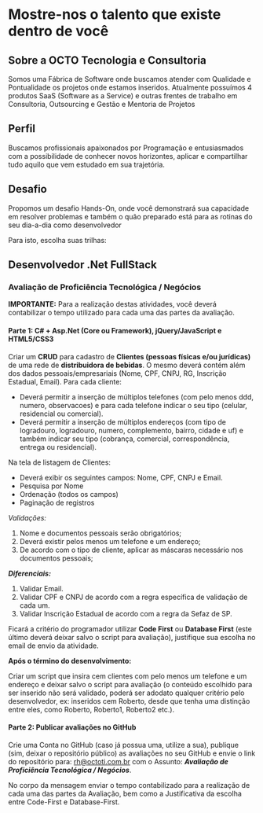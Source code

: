 # Mostre-nos o talento que existe dentro de você

Sobre a OCTO Tecnologia e Consultoria
-------
Somos uma Fábrica de Software onde buscamos atender com Qualidade e Pontualidade os projetos onde estamos inseridos.
Atualmente possuímos 4 produtos SaaS (Software as a Service) e outras frentes de trabalho em Consultoria, Outsourcing e Gestão e Mentoria de Projetos

Perfil
-------

Buscamos profissionais apaixonados por Programação e entusiasmados com a possibilidade de conhecer novos horizontes, aplicar e compartilhar tudo aquilo que vem estudado em sua trajetória.

Desafio
-------

Propomos um desafio Hands-On, onde você demonstrará sua capacidade em resolver problemas e também o quão preparado está para as rotinas do seu dia-a-dia como desenvolvedor

Para isto, escolha suas trilhas:

<!--- 
<trilha>FrontEnd </trilha> 
------------

<trilha>BackEnd</trilha>
------------
-->
## Desenvolvedor .Net FullStack

### Avaliação de Proficiência Tecnológica / Negócios

**IMPORTANTE:** Para a realização destas atividades, você deverá contabilizar o tempo utilizado para cada uma das partes da avaliação.

#### Parte 1: C# + Asp.Net (Core ou Framework), jQuery/JavaScript e HTML5/CSS3

Criar um **CRUD** para cadastro de **Clientes (pessoas físicas e/ou jurídicas)** de uma rede de **distribuidora de bebidas**. 
O mesmo deverá contém além dos dados pessoais/empresariais (Nome, CPF, CNPJ, RG, Inscrição Estadual, Email).
Para cada cliente:
* Deverá permitir a inserção de múltiplos telefones (com pelo menos ddd, numero, observacoes) e para cada telefone indicar o seu tipo (celular, residencial ou comercial).
* Deverá permitir a inserção de múltiplos endereços (com tipo de logradouro, logradouro, numero, complemento, bairro, cidade e uf) e também indicar seu tipo (cobrança, comercial, correspondência, entrega ou residencial).

Na tela de listagem de Clientes:
* Deverá exibir os seguintes campos: Nome, CPF, CNPJ e Email.
* Pesquisa por Nome
* Ordenação (todos os campos)
* Paginação de registros

_Validações:_
1. Nome e documentos pessoais serão obrigatórios;
1. Deverá existir pelos menos um telefone e um endereço;
1. De acordo com o tipo de cliente, aplicar as máscaras necessário nos documentos pessoais;

**_Diferenciais:_**
1. Validar Email.
1. Validar CPF e CNPJ de acordo com a regra específica de validação de cada um.
1. Validar Inscrição Estadual de acordo com a regra da Sefaz de SP.

Ficará a critério do programador utilizar **Code First** ou **Database First** (este último deverá deixar salvo o script para
avaliação), justifique sua escolha no email de envio da atividade.

**Após o término do desenvolvimento:**

Criar um script que insira cem clientes com pelo menos um telefone e um endereço e deixar salvo o script para avaliação (o conteúdo escolhido para ser inserido não será validado, poderá ser adodato qualquer critério pelo desenvolvedor, ex: inseridos cem Roberto, desde que tenha uma distinção entre eles, como Roberto, Roberto1, Roberto2 etc.).

#### Parte 2: Publicar avaliações no GitHub
Crie uma Conta no GitHub (caso já possua uma, utilize a sua), publique (sim, deixar o repositório público) as avaliações no seu GitHub e envie o link do repositório para: rh@octoti.com.br com o Assunto: _**Avaliação de Proficiência Tecnológica / Negócios**_.

No corpo da mensagem enviar o tempo contabilizado para a realização de cada uma das partes da Avaliação, bem como a Justificativa da escolha entre Code-First e Database-First.

